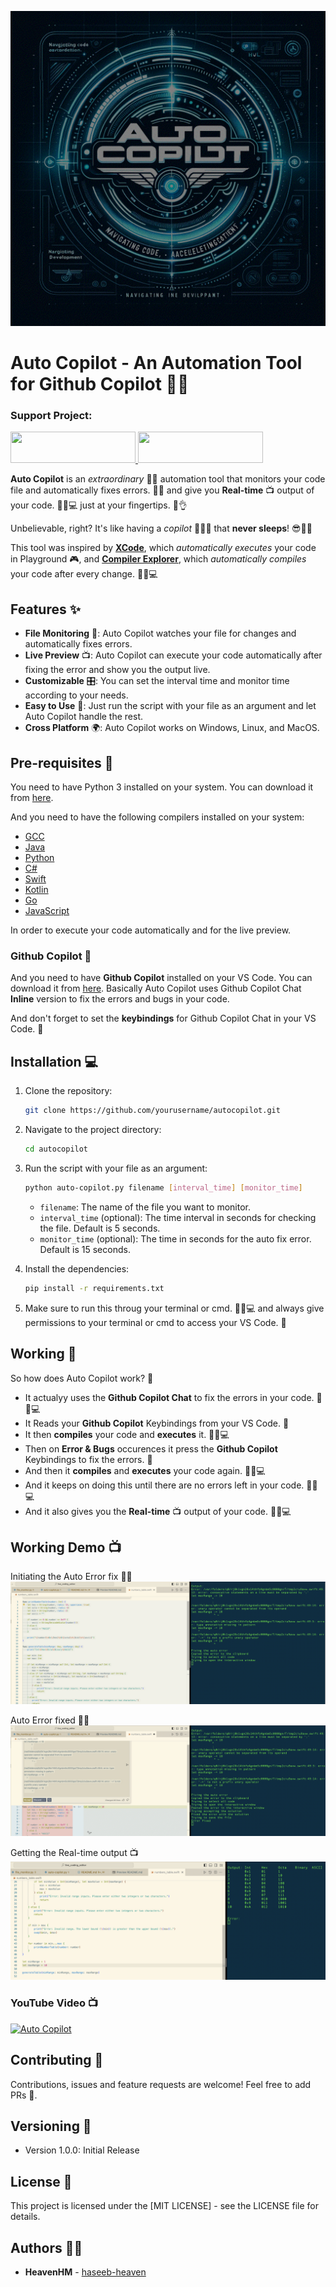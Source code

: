 ![copilot](https://github.com/haseeb-heaven/Auto-Copilot/blob/main/resources/logo.gif?raw=true)</br>
# Auto Copilot - An Automation Tool for Github Copilot 🚀💡

### **Support Project:**
<a href="https://www.buymeacoffee.com/haseebheaven">
    <img src="https://img.buymeacoffee.com/button-api/?text=Buy%20me%20a%20coffee&emoji=&slug=haseebheaven&button_colour=40DCA5&font_colour=ffffff&font_family=Cookie&outline_colour=000000&coffee_colour=FFDD00" width="200" height="50" />
</a>
<a href="https://ko-fi.com/heavenhm">
    <img src="https://img.shields.io/badge/KoFi-ffdd00?style=for-the-badge&logo=Ko-fi&logoColor=orange" width="200" height="50" />
</a>

**Auto Copilot** is an _extraordinary_ 🌟🔧 automation tool that monitors your code file and automatically fixes errors. 🚀💡 
and give you **Real-time** 📺 output of your code. 🎯🔧💻 just at your fingertips. 🤩👌

Unbelievable, right? It's like having a _copilot_ 🚁👨‍✈️ that **never sleeps**! 😎🌙✨

This tool was inspired by [**XCode**](https://developer.apple.com/xcode/), which _automatically executes_ your code in Playground 🎮, and [**Compiler Explorer**](https://godbolt.org/), which _automatically compiles_ your code after every change. 🎯🔧💻


## Features ✨

- **File Monitoring** 📂: Auto Copilot watches your file for changes and automatically fixes errors.
- **Live Preview** 📺: Auto Copilot can execute your code automatically after fixing the error and show you the output live.
- **Customizable** 🎛️: You can set the interval time and monitor time according to your needs.
- **Easy to Use** 🚀: Just run the script with your file as an argument and let Auto Copilot handle the rest.
- **Cross Platform** 🌍: Auto Copilot works on Windows, Linux, and MacOS.

## Pre-requisites 📝

You need to have Python 3 installed on your system. You can download it from [here](https://www.python.org/downloads/).

And you need to have the following compilers installed on your system:
- [GCC](https://gcc.gnu.org/)
- [Java](https://www.java.com/en/)
- [Python](https://www.python.org/)
- [C#](https://docs.microsoft.com/en-us/dotnet/csharp/)
- [Swift](https://swift.org/)
- [Kotlin](https://kotlinlang.org/)
- [Go](https://golang.org/)
- [JavaScript](https://www.javascript.com/)

In order to execute your code automatically and for the live preview.

### Github Copilot 🔑
And you need to have **Github Copilot** installed on your VS Code. You can download it from [here](https://copilot.github.com/).
Basically Auto Copilot uses Github Copilot Chat **Inline** version to fix the errors and bugs in your code.

And don't forget to set the **keybindings** for Github Copilot Chat in your VS Code. 🔑

## Installation 💻

1. Clone the repository:
    ```sh
    git clone https://github.com/yourusername/autocopilot.git
    ```

2. Navigate to the project directory:
    ```sh
    cd autocopilot
    ```

3. Run the script with your file as an argument:
    ```sh
    python auto-copilot.py filename [interval_time] [monitor_time]
    ```

    - `filename`: The name of the file you want to monitor.
    - `interval_time` (optional): The time interval in seconds for checking the file. Default is 5 seconds.
    - `monitor_time` (optional): The time in seconds for the auto fix error. Default is 15 seconds.

4. Install the dependencies:
    ```sh
    pip install -r requirements.txt
    ```
5. Make sure to run this throug your terminal or cmd. 🎯🔧💻 and always give permissions to your terminal or cmd to access your VS Code. 🔑

## Working 🚀
So how does Auto Copilot work? 🤔
- It actualyy uses the **Github Copilot Chat** to fix the errors in your code. 🎯🔧💻
- It Reads your **Github Copilot** Keybindings from your VS Code. 🔑
- It then **compiles** your code and **executes** it. 🎯🔧💻
- Then on **Error & Bugs** occurences it press the **Github Copilot** Keybindings to fix the errors. 🔑
- And then it **compiles** and **executes** your code again. 🎯🔧💻
- And it keeps on doing this until there are no errors left in your code. 🎯🔧💻
- And it also gives you the **Real-time** 📺 output of your code. 🎯🔧💻

## Working Demo 📺
Initiating the Auto Error fix 🚀💡</br>
![copilot-error1](https://github.com/haseeb-heaven/Auto-Copilot/blob/main/resources/auto-copilot-error-fix-1.png?raw=true "Intitiating the Error & Bug fix")</br>

Auto Error fixed 🚀💡</br>
![copilot-error1](https://github.com/haseeb-heaven/Auto-Copilot/blob/main/resources/auto-copilot-error-fix-2.png?raw=true "Error & Bug fixed")</br>

Getting the Real-time output 📺</br>
![copilot-error1](https://github.com/haseeb-heaven/Auto-Copilot/blob/main/resources/auto-copilot-error-fixed.png?raw=true "Real-time output")</br>

### YouTube Video 📺
[![Auto Copilot](https://img.youtube.com/vi/zDpXe-LvvfU/0.jpg)](https://www.youtube.com/watch?v=zDpXe-LvvfU)

## Contributing 🤝
Contributions, issues and feature requests are welcome! Feel free to add PRs 🚀.

## Versioning 📌
- Version 1.0.0: Initial Release

## License 📜
This project is licensed under the [MIT LICENSE] - see the LICENSE file for details.

## Authors 👨‍💻
- **HeavenHM** - [haseeb-heaven](https://github.com/haseeb-heaven)

